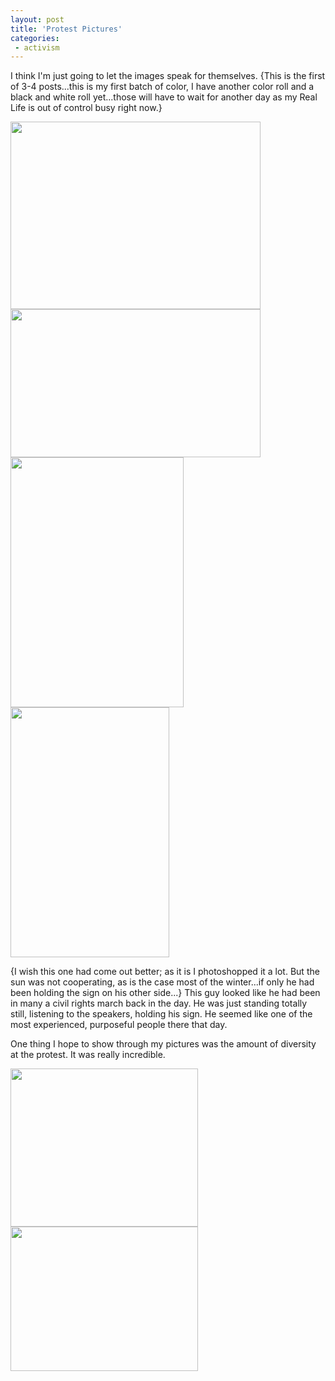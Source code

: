 ```yaml
---
layout: post
title: 'Protest Pictures'
categories:
 - activism
---
```


I think I'm just going to let the images speak for themselves. {This is the first of 3-4 posts...this is my first batch of color, I have another color roll and a black and white roll yet...those will have to wait for another day as my Real Life is out of control busy right now.}

<img src="images/jan18_protests/dancers02.web.jpg" height="300" width="400">



<img src="images/jan18_protests/jews01.web.jpg" height="237" width="400">



<img src="images/jan18_protests/stiltman01.web.jpg" height="400" width="277">



<img src="images/jan18_protests/stoic01.web.jpg" height="400" width="254">

{I wish this one had come out better; as it is I photoshopped it a lot. But the sun was not cooperating, as is the case most of the winter...if only he had been holding the sign on his other side...} This guy looked like he had been in many a civil rights march back in the day. He was just standing totally still, listening to the speakers, holding his sign. He seemed like one of the most experienced, purposeful people there that day.



One thing I hope to show through my pictures was the amount of diversity at the protest. It was really incredible.



<img src="images/jan18_protests/loveconq.web.jpg" height="253" width="300">



<img src="images/jan18_protests/kids.web.jpg" height="231" width="300">